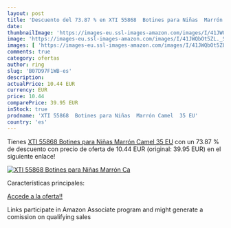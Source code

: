 ```yaml
---
layout: post
title: 'Descuento del 73.87 % en XTI 55868  Botines para Niñas  Marrón Ca'
date: 
thumbnailImage: 'https://images-eu.ssl-images-amazon.com/images/I/41JWQbOt5ZL._SL200_.jpg'
image: 'https://images-eu.ssl-images-amazon.com/images/I/41JWQbOt5ZL._SL200_.jpg'
images: [ 'https://images-eu.ssl-images-amazon.com/images/I/41JWQbOt5ZL._SL200_.jpg' ]
comments: true
category: ofertas
author: ring
slug: 'B07D97F1WB-es'
description:
actualPrice: 10.44 EUR
currency: EUR
price: 10.44
comparePrice: 39.95 EUR
inStock: true
prodname: 'XTI 55868  Botines para Niñas  Marrón Camel  35 EU'
country: 'es'
---
```


Tienes [XTI 55868  Botines para Niñas  Marrón Camel  35 EU](https://www.amazon.es/dp/B07D97F1WB/?tag=tolees-21) con un 73.87 % de descuento con precio de oferta de 10.44 EUR (original: 39.95 EUR) en el siguiente enlace!

[![XTI 55868  Botines para Niñas  Marrón Ca](https://images-eu.ssl-images-amazon.com/images/I/41JWQbOt5ZL._SL200_.jpg)](https://www.amazon.es/dp/B07D97F1WB/?tag=tolees-21)

Características principales:


[Accede a la oferta!!](https://www.amazon.es/dp/B07D97F1WB/?tag=tolees-21)

Links participate in Amazon Associate program and might generate a comission on qualifying sales


